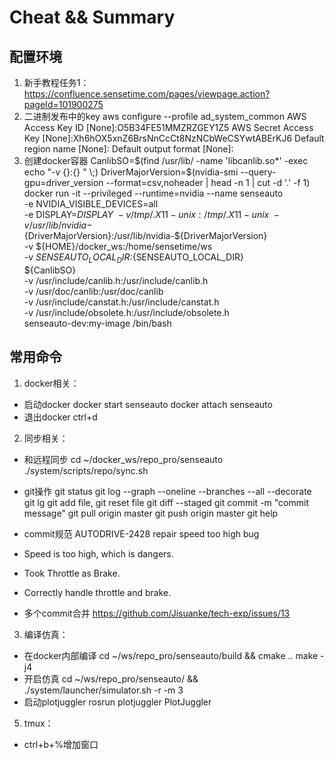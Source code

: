 # Cheat && Summary
## 配置环境
1. 新手教程任务1：https://confluence.sensetime.com/pages/viewpage.action?pageId=101900275
2. 二进制发布中的key
    aws configure --profile ad_system_common
    AWS Access Key ID [None]:O5B34FE51MMZRZGEY1Z5
    AWS Secret Access Key [None]:Xh6hOX5xnZ6BrsNnCcCt8NzNCbWeCSYwtABErKJ6
    Default region name [None]:
    Default output format [None]:
3. 创建docker容器
CanlibSO=$(find /usr/lib/ -name 'libcanlib.so*' -exec echo "-v {}:{} " \;)
DriverMajorVersion=$(nvidia-smi --query-gpu=driver_version --format=csv,noheader | head -n 1 | cut -d '.' -f 1)
docker run -it  --privileged --runtime=nvidia --name senseauto \
    -e NVIDIA_VISIBLE_DEVICES=all \
    -e DISPLAY=$DISPLAY \
    -v /tmp/.X11-unix:/tmp/.X11-unix \
    -v /usr/lib/nvidia-${DriverMajorVersion}:/usr/lib/nvidia-${DriverMajorVersion} \
    -v ${HOME}/docker_ws:/home/sensetime/ws \
    -v ${SENSEAUTO_LOCAL_DIR}:${SENSEAUTO_LOCAL_DIR} \
    ${CanlibSO} \
    -v /usr/include/canlib.h:/usr/include/canlib.h \
    -v /usr/doc/canlib:/usr/doc/canlib \
    -v /usr/include/canstat.h:/usr/include/canstat.h \
    -v /usr/include/obsolete.h:/usr/include/obsolete.h \
    senseauto-dev:my-image /bin/bash
## 常用命令
1. docker相关：
* 启动docker
docker start senseauto
docker attach senseauto
* 退出docker
ctrl+d
2. 同步相关：
* 和远程同步
cd ~/docker_ws/repo_pro/senseauto
./system/scripts/repo/sync.sh
* git操作
git status
git log --graph --oneline --branches --all --decorate
git lg
git add file, git reset file
git diff --staged
git commit -m "commit message"
git pull origin master
git push origin master
git help
* commit规范
AUTODRIVE-2428 repair speed too high bug
 
* Speed is too high, which is dangers.
* Took Throttle as Brake.
* Correctly handle throttle and brake.

* 多个commit合并
https://github.com/Jisuanke/tech-exp/issues/13
3. 编译仿真：
* 在docker内部编译
cd ~/ws/repo_pro/senseauto/build && cmake ..
make -j4
* 开启仿真
cd ~/ws/repo_pro/senseauto/ && ./system/launcher/simulator.sh -r -m 3
* 启动plotjuggler
rosrun plotjuggler PlotJuggler
5. tmux：
* ctrl+b+%增加窗口
